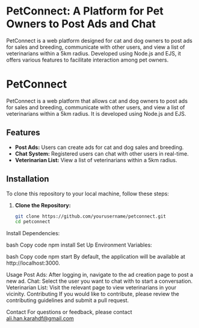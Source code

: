 # PetConnect: A Platform for Pet Owners to Post Ads and Chat
 PetConnect is a web platform designed for cat and dog owners to post ads for sales and breeding, communicate with other users, and view a list of veterinarians within a 5km radius. Developed using Node.js and EJS, it offers various features to facilitate interaction among pet owners.

# PetConnect

PetConnect is a web platform that allows cat and dog owners to post ads for sales and breeding, communicate with other users, and view a list of veterinarians within a 5km radius. It is developed using Node.js and EJS.

## Features

- **Post Ads:** Users can create ads for cat and dog sales and breeding.
- **Chat System:** Registered users can chat with other users in real-time.
- **Veterinarian List:** View a list of veterinarians within a 5km radius.

## Installation

To clone this repository to your local machine, follow these steps:

1. **Clone the Repository:**

   ```bash
   git clone https://github.com/yourusername/petconnect.git
   cd petconnect
Install Dependencies:

bash
Copy code
npm install
Set Up Environment Variables:

bash
Copy code
npm start
By default, the application will be available at http://localhost:3000.

Usage
Post Ads: After logging in, navigate to the ad creation page to post a new ad.
Chat: Select the user you want to chat with to start a conversation.
Veterinarian List: Visit the relevant page to view veterinarians in your vicinity.
Contributing
If you would like to contribute, please review the contributing guidelines and submit a pull request.


Contact
For questions or feedback, please contact ali.han.karahdf@gmail.com
